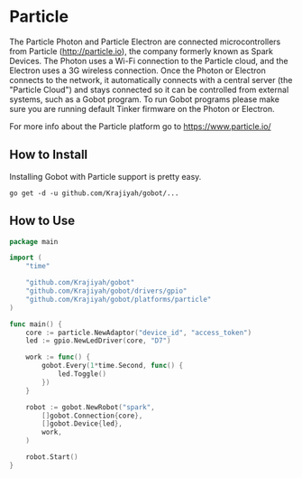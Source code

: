 # Particle

The Particle Photon and Particle Electron are connected microcontrollers from Particle (http://particle.io), the company formerly known as Spark Devices. The Photon uses a Wi-Fi connection to the Particle cloud, and the Electron uses a 3G wireless connection. Once the Photon or Electron connects to the network, it automatically connects with a central server (the "Particle Cloud") and stays connected so it can be controlled from external systems, such as a Gobot program. To run Gobot programs please make sure you are running default Tinker firmware on the Photon or Electron.

For more info about the Particle platform go to https://www.particle.io/

## How to Install

Installing Gobot with Particle support is pretty easy.

```
go get -d -u github.com/Krajiyah/gobot/...
```

## How to Use

```go
package main

import (
	"time"

	"github.com/Krajiyah/gobot"
	"github.com/Krajiyah/gobot/drivers/gpio"
	"github.com/Krajiyah/gobot/platforms/particle"
)

func main() {
	core := particle.NewAdaptor("device_id", "access_token")
	led := gpio.NewLedDriver(core, "D7")

	work := func() {
		gobot.Every(1*time.Second, func() {
			led.Toggle()
		})
	}

	robot := gobot.NewRobot("spark",
		[]gobot.Connection{core},
		[]gobot.Device{led},
		work,
	)

	robot.Start()
}
```
